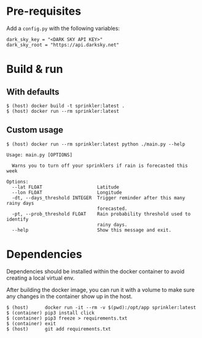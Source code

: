 # Pre-requisites

Add a `config.py` with the following variables:

```
dark_sky_key = "<DARK SKY API KEY>"
dark_sky_root = "https://api.darksky.net"
```

# Build & run

## With defaults

```
$ (host) docker build -t sprinkler:latest .
$ (host) docker run --rm sprinkler:latest
```

## Custom usage

```
$ (host) docker run --rm sprinkler:latest python ./main.py --help

Usage: main.py [OPTIONS]

  Warns you to turn off your sprinklers if rain is forecasted this week

Options:
  --lat FLOAT                    Latitude
  --lon FLOAT                    Longitude
  -dt, --days_threshold INTEGER  Trigger reminder after this many rainy days
                                 forecasted.
  -pt, --prob_threshold FLOAT    Rain probability threshold used to identify
                                 rainy days.
  --help                         Show this message and exit.
```


# Dependencies

Dependencies should be installed within the docker container to avoid creating a local virtual env.

After building the docker image, you can run it with a volume to make sure any changes in the container show up in the host.

```
$ (host)      docker run -it --rm -v $(pwd):/opt/app sprinkler:latest
$ (container) pip3 install click
$ (container) pip3 freeze > requirements.txt
$ (container) exit
$ (host)      git add requirements.txt
```